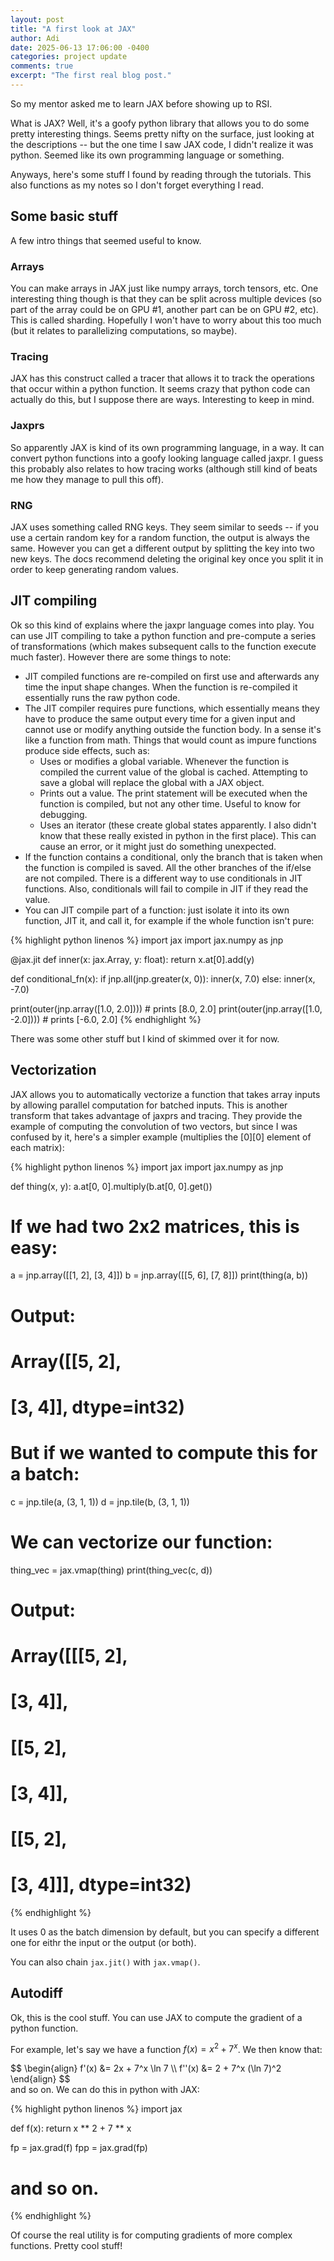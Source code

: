 ```yaml
---
layout: post
title: "A first look at JAX"
author: Adi
date: 2025-06-13 17:06:00 -0400
categories: project update
comments: true
excerpt: "The first real blog post."
---
```


So my mentor asked me to learn JAX before showing up to RSI.

What is JAX? Well, it's a goofy python library that allows you to do some
pretty interesting things. Seems pretty nifty on the surface, just looking at
the descriptions -- but the one time I saw JAX code, I didn't realize it was
python. Seemed like its own programming language or something.

Anyways, here's some stuff I found by reading through the tutorials. This also
functions as my notes so I don't forget everything I read.

## Some basic stuff

A few intro things that seemed useful to know.

### Arrays

You can make arrays in JAX just like numpy arrays, torch tensors, etc. One
interesting thing though is that they can be split across multiple devices (so
part of the array could be on GPU #1, another part can be on GPU #2, etc). This
is called sharding. Hopefully I won't have to worry about this too much (but it
relates to parallelizing computations, so maybe).

### Tracing

JAX has this construct called a tracer that allows it to track the operations
that occur within a python function. It seems crazy that python code can
actually do this, but I suppose there are ways. Interesting to keep in mind.

### Jaxprs

So apparently JAX is kind of its own programming language, in a way. It can
convert python functions into a goofy looking language called jaxpr. I guess
this probably also relates to how tracing works (although still kind of beats me
how they manage to pull this off).

### RNG

JAX uses something called RNG keys. They seem similar to seeds -- if you use a
certain random key for a random function, the output is always the same. However
you can get a different output by splitting the key into two new keys. The docs
recommend deleting the original key once you split it in order to keep
generating random values.

## JIT compiling

Ok so this kind of explains where the jaxpr language comes into play. You can
use JIT compiling to take a python function and pre-compute a series of
transformations (which makes subsequent calls to the function execute much
faster). However there are some things to note:

- JIT compiled functions are re-compiled on first use and afterwards any time
the input shape changes. When the function is re-compiled it essentially runs
the raw python code.
- The JIT compiler requires pure functions, which essentially means they have to
produce the same output every time for a given input and cannot use or modify
anything outside the function body. In a sense it's like a function from math.
Things that would count as impure functions produce side effects, such as:
  - Uses or modifies a global variable. Whenever the function is compiled the
  current value of the global is cached. Attempting to save a global will
  replace the global with a JAX object.
  - Prints out a value. The print statement will be executed when the function
  is compiled, but not any other time. Useful to know for debugging.
  - Uses an iterator (these create global states apparently. I also didn't know
  that these really existed in python in the first place). This can cause an
  error, or it might just do something unexpected.
- If the function contains a conditional, only the branch that is taken when
the function is compiled is saved. All the other branches of the if/else are not
compiled. There is a different way to use conditionals in JIT functions. Also,
conditionals will fail to compile in JIT if they read the value.
- You can JIT compile part of a function: just isolate it into its own function,
JIT it, and call it, for example if the whole function isn't pure:

{% highlight python linenos %}
import jax
import jax.numpy as jnp

@jax.jit
def inner(x: jax.Array, y: float):
    return x.at[0].add(y)

def conditional_fn(x):
    if jnp.all(jnp.greater(x, 0)):
        inner(x, 7.0)
    else:
        inner(x, -7.0)

print(outer(jnp.array([1.0, 2.0])))  # prints [8.0, 2.0]
print(outer(jnp.array([1.0, -2.0]))) # prints [-6.0, 2.0]
{% endhighlight %}

There was some other stuff but I kind of skimmed over it for now.

## Vectorization

JAX allows you to automatically vectorize a function that takes array inputs by
allowing parallel computation for batched inputs. This is another transform that
takes advantage of jaxprs and tracing. They provide the example of computing the
convolution of two vectors, but since I was confused by it, here's a simpler
example (multiplies the [0][0] element of each matrix):

{% highlight python linenos %}
import jax
import jax.numpy as jnp

def thing(x, y):
    a.at[0, 0].multiply(b.at[0, 0].get())

# If we had two 2x2 matrices, this is easy:
a = jnp.array([[1, 2], [3, 4]])
b = jnp.array([[5, 6], [7, 8]])
print(thing(a, b))

# Output:
# Array([[5, 2],
#        [3, 4]], dtype=int32)

# But if we wanted to compute this for a batch:
c = jnp.tile(a, (3, 1, 1))
d = jnp.tile(b, (3, 1, 1))

# We can vectorize our function:
thing_vec = jax.vmap(thing)
print(thing_vec(c, d))

# Output:
# Array([[[5, 2],
#         [3, 4]],
# 
#        [[5, 2],
#         [3, 4]],
# 
#        [[5, 2],
#         [3, 4]]], dtype=int32)
{% endhighlight %}

It uses 0 as the batch dimension by default, but you can specify a different one
for eithr the input or the output (or both).

You can also chain `jax.jit()` with `jax.vmap()`.

## Autodiff

Ok, this is the cool stuff. You can use JAX to compute the gradient of a python
function.

For example, let's say we have a function $f(x) = x^2 + 7^x$. We then know that:
<div>$$
\begin{align}
f'(x) &= 2x + 7^x \ln 7 \\
f''(x) &= 2 + 7^x (\ln 7)^2
\end{align}
$$</div>
and so on. We can do this in python with JAX:

{% highlight python linenos %}
import jax

def f(x):
    return x ** 2 + 7 ** x

fp = jax.grad(f)
fpp = jax.grad(fp)

# and so on.
{% endhighlight %}

Of course the real utility is for computing gradients of more complex functions.
Pretty cool stuff!
